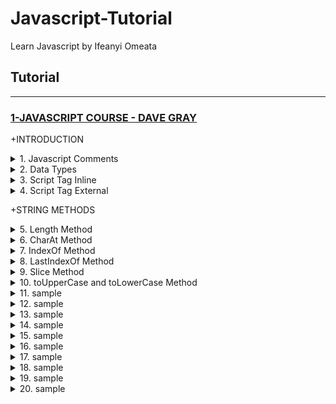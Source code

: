 # Javascript-Tutorial

Learn Javascript by Ifeanyi Omeata

## Tutorial

---

### [1-JAVASCRIPT COURSE - DAVE GRAY](#)

+INTRODUCTION

<details>
  <summary>1. Javascript Comments</summary>

```js
// this is a comment
```

</details>

<details>
  <summary>2. Data Types</summary>

```js
typeof "Dave";
//'string'

typeof 7;
//'number'

typeof true;
//'boolean'

typeof {};
//'object'

typeof [];
//'object'

let userName;
undefined;

typeof userName;
//'undefined'
```

</details>

<details>
  <summary>3. Script Tag Inline</summary>

index.html:

```html
<!DOCTYPE html>
<html lang="en">
  <head>
    <meta charset="UTF-8" />
    <meta http-equiv="X-UA-Compatible" content="IE=edge" />
    <meta name="viewport" content="width=device-width, initial-scale=1.0" />
    <title>My Page</title>
    <link rel="stylesheet" href="css/main.css" />
    <script defer>
      console.log("Hello World");
    </script>
  </head>
  <body>
    <main><h1>My Page</h1></main>
  </body>
</html>
```

</details>

<details>
  <summary>4. Script Tag External</summary>

index.html:

```html
<!DOCTYPE html>
<html lang="en">
  <head>
    <meta charset="UTF-8" />
    <meta http-equiv="X-UA-Compatible" content="IE=edge" />
    <meta name="viewport" content="width=device-width, initial-scale=1.0" />
    <title>My Page</title>
    <link rel="stylesheet" href="./css/main.css" />
    <script src="./js/main.js" defer></script>
  </head>

  <body>
    <main>
      <h1>My Page</h1>
    </main>
  </body>
</html>
```

main.js:

```js
console.log("Hello World");
```

</details>

+STRING METHODS

<details>
  <summary>5. Length Method</summary>

main.js:

```js
// Strings
const myVariable = "Mathematics";

// The length property
console.log(myVariable.length);
```

```js
// 11
```

</details>

<details>
  <summary>6. CharAt Method</summary>

```js
// Strings
const myVariable = "Mathematics";

// String Methods
console.log(myVariable.charAt(0));
```

```js
// M
```

</details>

<details>
  <summary>7. IndexOf Method</summary>

Provides First occurrence of a string or character:

```js
// Strings
const myVariable = "Mathematics";

// String Methods
console.log(myVariable.indexOf("m"));
```

```js
// 5
```

</details>

<details>
  <summary>8. LastIndexOf Method</summary>

Provides Last occurrence of a string or character:

```js
// Strings
const myVariable = "Mathematics";

// String Methods
console.log(myVariable.lastIndexOf("at"));
```

```js
// 6
```

</details>

<details>
  <summary>9. Slice Method</summary>

```js
// Strings
const myVariable = "Mathematics";

// String Methods
console.log(myVariable.slice(4));
```

```js
// ematics
```

```js
// Strings
const myVariable = "Mathematics";

// String Methods
console.log(myVariable.slice(4, 7));
```

```js
// ema
```

</details>

<details>
  <summary>10. toUpperCase and toLowerCase Method</summary>

```js
// Strings
const myVariable = "Mathematics";

// String Methods
console.log(myVariable.toUpperCase());
```

```js
// MATHEMATICS
```

```js
// Strings
const myVariable = "Mathematics";

// String Methods
console.log(myVariable.toLowerCase());
```

```js
// mathematics
```

</details>

<details>
  <summary>11. sample</summary>

```js

```

```js

```

</details>

<details>
  <summary>12. sample</summary>

```js

```

```js

```

</details>

<details>
  <summary>13. sample</summary>

```js

```

```js

```

</details>

<details>
  <summary>14. sample</summary>

```js

```

```js

```

</details>

<details>
  <summary>15. sample</summary>

```js

```

```js

```

</details>

<details>
  <summary>16. sample</summary>

```js

```

```js

```

</details>

<details>
  <summary>17. sample</summary>

```js

```

```js

```

</details>

<details>
  <summary>18. sample</summary>

```js

```

```js

```

</details>

<details>
  <summary>19. sample</summary>

```js

```

```js

```

</details>

<details>
  <summary>20. sample</summary>

```js

```

```js

```

</details>
